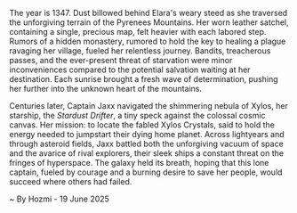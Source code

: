 
The year is 1347.  Dust billowed behind Elara's weary steed as she traversed the unforgiving terrain of the Pyrenees Mountains.  Her worn leather satchel, containing a single, precious map, felt heavier with each labored step.  Rumors of a hidden monastery, rumored to hold the key to healing a plague ravaging her village, fueled her relentless journey. Bandits, treacherous passes, and the ever-present threat of starvation were minor inconveniences compared to the potential salvation waiting at her destination.  Each sunrise brought a fresh wave of determination, pushing her further into the unknown heart of the mountains.

Centuries later, Captain Jaxx navigated the shimmering nebula of Xylos, her starship, the *Stardust Drifter*, a tiny speck against the colossal cosmic canvas.  Her mission: to locate the fabled Xylos Crystals, said to hold the energy needed to jumpstart their dying home planet.  Across lightyears and through asteroid fields, Jaxx battled both the unforgiving vacuum of space and the avarice of rival explorers, their sleek ships a constant threat on the fringes of hyperspace.  The galaxy held its breath, hoping that this lone captain, fueled by courage and a burning desire to save her people, would succeed where others had failed.

~ By Hozmi - 19 June 2025

